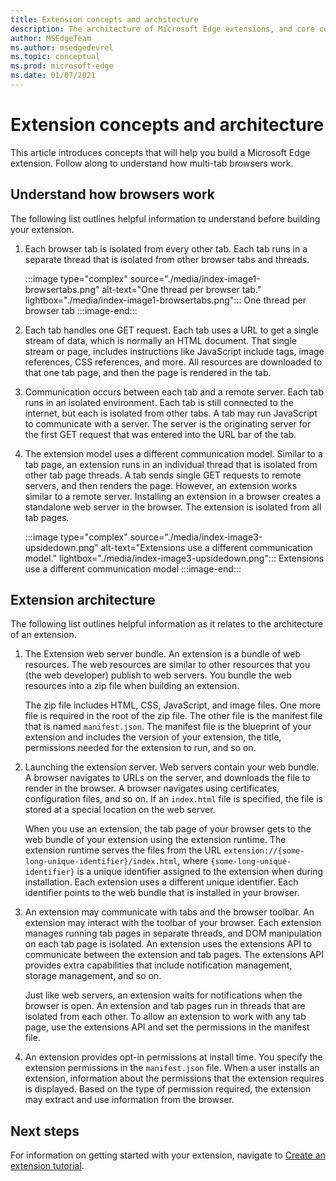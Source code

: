 ```yaml
---
title: Extension concepts and architecture
description: The architecture of Microsoft Edge extensions, and core concepts to build extensions.
author: MSEdgeTeam
ms.author: msedgedevrel
ms.topic: conceptual
ms.prod: microsoft-edge
ms.date: 01/07/2021
---
```

# Extension concepts and architecture

This article introduces concepts that will help you build a Microsoft Edge extension.  Follow along to understand how multi-tab browsers work.


<!-- ====================================================================== -->
## Understand how browsers work

The following list outlines helpful information to understand before building your extension.

1.  Each browser tab is isolated from every other tab.  Each tab runs in a separate thread that is isolated from other browser tabs and threads.

    :::image type="complex" source="./media/index-image1-browsertabs.png" alt-text="One thread per browser tab." lightbox="./media/index-image1-browsertabs.png":::
       One thread per browser tab
    :::image-end:::

1.  Each tab handles one GET request.  Each tab uses a URL to get a single stream of data, which is normally an HTML document.  That single stream or page, includes instructions like JavaScript include tags, image references, CSS references, and more.  All resources are downloaded to that one tab page, and then the page is rendered in the tab.

1.  Communication occurs between each tab and a remote server.  Each tab runs in an isolated environment.  Each tab is still connected to the internet, but each is isolated from other tabs.  A tab may run JavaScript to communicate with a server.  The server is the originating server for the first GET request that was entered into the URL bar of the tab.

1.  The extension model uses a different communication model.  Similar to a tab page, an extension runs in an individual thread that is isolated from other tab page threads.  A tab sends single GET requests to remote servers, and then renders the page.  However, an extension works similar to a remote server.  Installing an extension in a browser creates a standalone web server in the browser.  The extension is isolated from all tab pages.

    :::image type="complex" source="./media/index-image3-upsidedown.png" alt-text="Extensions use a different communication model." lightbox="./media/index-image3-upsidedown.png":::
       Extensions use a different communication model
    :::image-end:::


<!-- ====================================================================== -->
## Extension architecture

The following list outlines helpful information as it relates to the architecture of an extension.

1.  The Extension web server bundle.  An extension is a bundle of web resources.  The web resources are similar to other resources that you (the web developer) publish to web servers.  You bundle the web resources into a zip file when building an extension.

    The zip file includes HTML, CSS, JavaScript, and image files.  One more file is required in the root of the zip file.  The other file is the manifest file that is named `manifest.json`.  The manifest file is the blueprint of your extension and includes the version of your extension, the title, permissions needed for the extension to run, and so on.

1.  Launching the extension server.  Web servers contain your web bundle.  A browser navigates to URLs on the server, and downloads the file to render in the browser.  A browser navigates using certificates, configuration files, and so on.  If an `index.html` file is specified, the file is stored at a special location on the web server.

    When you use an extension, the tab page of your browser gets to the web bundle of your extension using the extension runtime.  The extension runtime serves the files from the URL `extension://{some-long-unique-identifier}/index.html`, where `{some-long-unique-identifier}` is a unique identifier assigned to the extension when during installation.  Each extension uses a different unique identifier.  Each identifier points to the web bundle that is installed in your browser.

1.  An extension may communicate with tabs and the browser toolbar.  An extension may interact with the toolbar of your browser.  Each extension manages running tab pages in separate threads, and DOM manipulation on each tab page is isolated.  An extension uses the extensions API to communicate between the extension and tab pages.  The extensions API provides extra capabilities that include notification management, storage management, and so on.

    Just like web servers, an extension waits for notifications when the browser is open.  An extension and tab pages run in threads that are isolated from each other.  To allow an extension to work with any tab page, use the extensions API and set the permissions in the manifest file.

1.  An extension provides opt-in permissions at install time.  You specify the extension permissions in the `manifest.json` file.  When a user installs an extension, information about the permissions that the extension requires is displayed.  Based on the type of permission required, the extension may extract and use information from the browser.


<!-- ====================================================================== -->
## Next steps

For information on getting started with your extension, navigate to [Create an extension tutorial](./part1-simple-extension.md).
